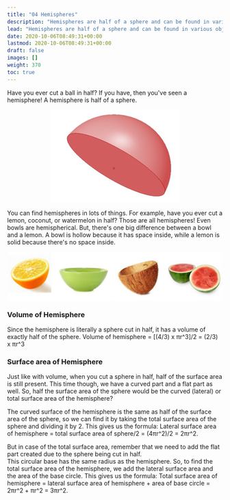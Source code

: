 ```yaml
---
title: "04 Hemispheres"
description: "Hemispheres are half of a sphere and can be found in various objects like lemons, coconuts, and bowls. The volume of a hemisphere is half of a sphere's volume, while the surface area consists of a curved part and a flat part. The curved surface area is half of the sphere's surface area, and the total surface area includes the curved surface area and the area of the base circle."
lead: "Hemispheres are half of a sphere and can be found in various objects like lemons, coconuts, and bowls. The volume of a hemisphere is half of a sphere's volume, while the surface area consists of a curved part and a flat part. The curved surface area is half of the sphere's surface area, and the total surface area includes the curved surface area and the area of the base circle."
date: 2020-10-06T08:49:31+00:00
lastmod: 2020-10-06T08:49:31+00:00
draft: false
images: []
weight: 370
toc: true
---
```



Have you ever cut a ball in half? If you have, then you've seen a hemisphere! A hemisphere is half of a sphere. 

<img src="7_17_hemisphere.jpg" width="300" style="display: block; margin: 0 auto;">

You can find hemispheres in lots of things. For example, have you ever cut a lemon, coconut, or watermelon in half? Those are all hemispheres! Even bowls are hemispherical. But, there's one big difference between a bowl and a lemon. A bowl is hollow because it has space inside, while a lemon is solid because there's no space inside. 

<img src="7_18_hemispherical_objects.jpg" width="500" style="display: block; margin: 0 auto;">

### Volume of Hemisphere

Since the hemisphere is literally a sphere cut in half, it has a volume of exactly half of the sphere. 
Volume of hemisphere = [(4/3) x πr^3]/2 = (2/3) x πr^3 


### Surface area of Hemisphere

Just like with volume, when you cut a sphere in half, half of the surface area is still present. This time though, we have a curved part and a flat part as well. So, half the surface area of the sphere would be the curved (lateral) or total surface area of the hemisphere?


The curved surface of the hemisphere is the same as half of the surface area of the sphere, so we can find it by taking the total surface area of the sphere and dividing it by 2. 
This gives us the formula: 
Lateral surface area of hemisphere = total surface area of sphere/2 = (4πr^2)/2 = 2πr^2. 


But in case of the total surface area, remember that we need to add the flat part created due to the sphere being cut in half.  
This circular base has the same radius as the hemisphere. So, to find the total surface area of the hemisphere, we add the lateral surface area and the area of the base circle. 
This gives us the formula: 
Total surface area of hemisphere = lateral surface area of hemisphere + area of base circle = 2πr^2 + πr^2 = 3πr^2. 
